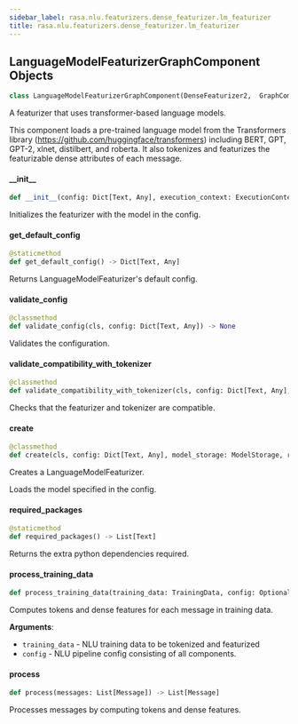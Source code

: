 ```yaml
---
sidebar_label: rasa.nlu.featurizers.dense_featurizer.lm_featurizer
title: rasa.nlu.featurizers.dense_featurizer.lm_featurizer
---
```

## LanguageModelFeaturizerGraphComponent Objects

```python
class LanguageModelFeaturizerGraphComponent(DenseFeaturizer2,  GraphComponent)
```

A featurizer that uses transformer-based language models.

This component loads a pre-trained language model
from the Transformers library (https://github.com/huggingface/transformers)
including BERT, GPT, GPT-2, xlnet, distilbert, and roberta.
It also tokenizes and featurizes the featurizable dense attributes of
each message.

#### \_\_init\_\_

```python
def __init__(config: Dict[Text, Any], execution_context: ExecutionContext) -> None
```

Initializes the featurizer with the model in the config.

#### get\_default\_config

```python
@staticmethod
def get_default_config() -> Dict[Text, Any]
```

Returns LanguageModelFeaturizer&#x27;s default config.

#### validate\_config

```python
@classmethod
def validate_config(cls, config: Dict[Text, Any]) -> None
```

Validates the configuration.

#### validate\_compatibility\_with\_tokenizer

```python
@classmethod
def validate_compatibility_with_tokenizer(cls, config: Dict[Text, Any], tokenizer_type: Type[Tokenizer]) -> None
```

Checks that the featurizer and tokenizer are compatible.

#### create

```python
@classmethod
def create(cls, config: Dict[Text, Any], model_storage: ModelStorage, resource: Resource, execution_context: ExecutionContext) -> LanguageModelFeaturizerGraphComponent
```

Creates a LanguageModelFeaturizer.

Loads the model specified in the config.

#### required\_packages

```python
@staticmethod
def required_packages() -> List[Text]
```

Returns the extra python dependencies required.

#### process\_training\_data

```python
def process_training_data(training_data: TrainingData, config: Optional[RasaNLUModelConfig] = None, **kwargs: Any, ,) -> TrainingData
```

Computes tokens and dense features for each message in training data.

**Arguments**:

- `training_data` - NLU training data to be tokenized and featurized
- `config` - NLU pipeline config consisting of all components.

#### process

```python
def process(messages: List[Message]) -> List[Message]
```

Processes messages by computing tokens and dense features.

